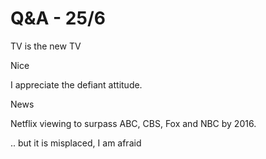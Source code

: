 # Q&A - 25/6

TV is the new TV

Nice

I appreciate the defiant attitude.

News

Netflix viewing to surpass ABC, CBS, Fox and NBC by 2016.

.. but it is misplaced, I am afraid














